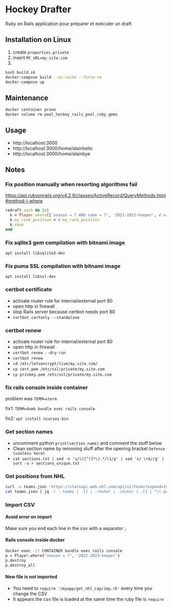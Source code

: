# Hockey Drafter

Ruby on Rails application pour préparer et exécuter un draft

## Installation on Linux

1. create `properties.private`
2. insert `MY_URL=my.site.com`
3.

```bash
bash build.sh
docker-compose build --no-cache --force-rm
docker-compose up
```

## Maintenance

```bash
docker container prune
docker volume rm pool_hockey_rails_pool_ruby_gems
```

## Usage

- http://localhost:3000
- http://localhost:3000/home/alainhello
- http://localhost:3000/home/alainbye

## Notes

### Fix position manually when resorting algorithms fail

https://api.rubyonrails.org/v4.2.9/classes/ActiveRecord/QueryMethods.html#method-i-where

```ruby
redraft.each do |r|
  k = Player.where(['season = ? AND name = ?', '2021-2022-keeper', r.name]).take
  k.my_rank_position = r.my_rank_position
  k.save
end
```

### Fix sqlite3 gem compilation with bitnami image

`apt install libsqlite3-dev`

### Fix puma SSL compilation with bitnami image

`apt install libssl-dev`

### certbot certificate

- activate router rule for internal/external port 80
- open http in firewall
- stop Rails server because certbot needs port 80
- `certbot certonly --standalone`

### certbot renew

- activate router rule for internal/external port 80
- open http in firewall
- `certbot renew --dry-run`
- `certbot renew`
- `cd /etc/letsencrypt/live/my.site.com/`
- `cp cert.pem /etc/ssl/private/my.site.com`
- `cp privkey.pem /etc/ssl/private/my.site.com`

### fix rails console inside container

problem was `TERM=xterm`

fix1: `TERM=dumb bundle exec rails console`

fix2: `apt install ncurses-bin`

### Get section names

- uncomment python `print(section_name)` and comment the stuff below
- Clean section name by removing stuff after the opening bracket `Defense (useless here)`
- `cat sections.txt | sed -n 's/\([^(]*\).*/\1/p' | sed 's/ \+$//g' | sort -u > sections_unique.txt`

### Get positions from NHL

```bash
curl -o teams.json 'https://statsapi.web.nhl.com/api/v1/teams?expand=team.roster&season=20232024'
cat teams.json | jq -r '.teams | .[] | .roster | .roster | .[] | "\(.person.fullName);\(.position.code)"'
```

### Import CSV

#### Avoid error on import

Make sure you end each line in the csv with a separator `;`

#### Rails console inside docker

```bash
docker exec -it CONTAINER bundle exec rails console
p = Player.where("season = ?", '2022-2023-keeper')
p.destroy
p.destroy_all
```

#### New file is not imported

- You need to `require '/myapp/get_nhl_cap/imp.rb'` every time you change the CSV
- It appears the csv file is loaded at the same time the ruby file is `require`
